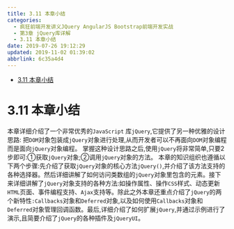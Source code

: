 ```yaml
---
title: 3.11 本章小结
categories: 
  - 疯狂前端开发讲义JQuery AngularJS Bootstrap前端开发实战
  - 第3章 jQuery库详解
  - 3.11 本章小结
date: 2019-07-26 19:12:29
updated: 2019-11-02 01:39:02
abbrlink: 6c35a4d4
---
```

- [3.11 本章小结](/ReadingNotes/6c35a4d4/#3-11-本章小结)

<!--more-->
<script src="https://cdn.bootcss.com/jquery/3.4.0/jquery.slim.min.js"></script>
<script>$(document).ready(function () {$(".post-body > ul:nth-child(1)").hide();});</script>

<!--end-->
<!--SSTStart-->
# 3.11 本章小结 #
本章详细介绍了一个非常优秀的`JavaScript` 库`jQuery`,它提供了另一种优雅的设计思路:
把`DOM`对象包装成`jQuery`对象进行处理,从而开发者可以不再面向`DOM`对象编程而是面向`jQuery`对象编程。
掌握这种设计思路之后,使用`jQuery`将非常简单,只要2步即可:①获取`jQuery`对象;②调用`jQuery`对象的方法。
本章的知识组织也遵循以下两个步骤:先介绍了获取`jQuery`对象的核心方法`jQuery()`,并介绍了该方法支持的各种选择器。然后详细讲解了如何访问类数组的`jQuery`对象里包含的元素。接下来详细讲解了`jQuery`对象支持的各种方法:如操作属性、操作`CSS`样式、动态更新`HTML`页面、事件编程支持、`Ajax`支持等。除此之外本章还重点介绍了`jQuery`的两个新特性`:Callbacks`对象和`Deferred`对象,以及如何使用`Callbacks`对象和`Deferred`对象管理回调函数。最后,详细介绍了如何扩展`jQuery`,并通过示例进行了演示,且简要介绍了`jQuery`的各种插件及`jQueryUI`。
<!--SSTStop-->
